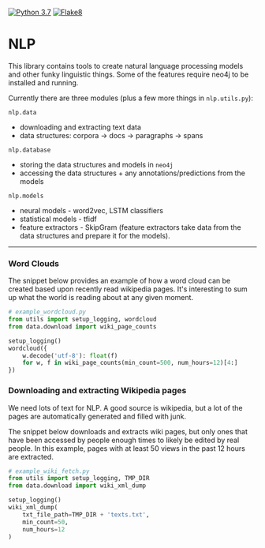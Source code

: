 [![Python 3.7](https://img.shields.io/badge/python-3.7-blue.svg)](https://www.python.org/downloads/release/python-3710/) [![Flake8](https://github.com/simonhkswan/nlp/actions/workflows/flake8-action.yml/badge.svg)](https://github.com/simonhkswan/nlp/actions/workflows/flake8-action.yml)

# NLP
This library contains tools to create natural language processing models and 
other funky linguistic things. Some of the features require neo4j to be
installed and running.

Currently there are three modules (plus a few more things in `nlp.utils.py`):

`nlp.data`
- downloading and extracting text data
- data structures: corpora -> docs -> paragraphs -> spans

`nlp.database`
- storing the data structures and models in `neo4j`
- accessing the data structures + any annotations/predictions from the models

`nlp.models`
- neural models - word2vec, LSTM classifiers
- statistical models - tfidf
- feature extractors - SkipGram (feature extractors take data from the data
    structures and prepare it for the models).

---

### Word Clouds
The snippet below provides an example of how a word cloud can be created based
upon recently read wikipedia pages. It's interesting to sum up what the world
is reading about at any given moment.

```python
# example_wordcloud.py
from utils import setup_logging, wordcloud
from data.download import wiki_page_counts

setup_logging()
wordcloud({
    w.decode('utf-8'): float(f) 
    for w, f in wiki_page_counts(min_count=500, num_hours=12)[4:]
})
```

### Downloading and extracting Wikipedia pages
We need lots of text for NLP. A good source is wikipedia, but a lot of the
pages are automatically generated and filled with junk.

The snippet below downloads and extracts wiki pages, but only ones that have
been accessed by people enough times to likely be edited by real people. In 
this example, pages with at least 50 views in the past 12 hours are extracted.

```python
# example_wiki_fetch.py
from utils import setup_logging, TMP_DIR
from data.download import wiki_xml_dump

setup_logging()
wiki_xml_dump(
    txt_file_path=TMP_DIR + 'texts.txt',
    min_count=50,
    num_hours=12
)
```
